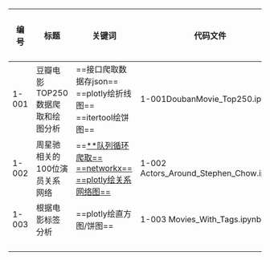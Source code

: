 #### 

| 编号  | 标题                             | 关键词                                                       | 代码文件                               | 描述文档 |
| ----- | -------------------------------- | ------------------------------------------------------------ | -------------------------------------- | -------- |
| 1-001 | 豆瓣电影TOP250数据爬取和绘图分析 | ==接口爬取数据存json==    ==plotly绘折线图==     ==itertool绘饼图== | 1-001DoubanMovie_Top250.ipynb          | √        |
| 1-002 | 周星驰相关的100位演员关系网络    | ==<u>**队列循环爬取==     ==networkx==     ==plotly绘关系网络图== | 1-002 Actors_Around_Stephen_Chow.ipynb | √        |
| 1-003 | 根据电影标签分析                 | ==plotly绘直方图/饼图==                                      | 1-003 Movies_With_Tags.ipynb           | √        |
|       |                                  |                                                              |                                        |          |
|       |                                  |                                                              |                                        |          |
|       |                                  |                                                              |                                        |          |
|       |                                  |                                                              |                                        |          |



​	




